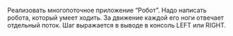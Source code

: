 Реализовать многопоточное приложение “Робот”. Надо написать робота, который умеет ходить. За движение каждой его ноги отвечает отдельный поток. Шаг выражается в выводе в консоль LEFT или RIGHT. 